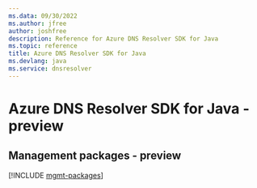 ```yaml
---
ms.data: 09/30/2022
ms.author: jfree
author: joshfree
description: Reference for Azure DNS Resolver SDK for Java
ms.topic: reference
title: Azure DNS Resolver SDK for Java
ms.devlang: java
ms.service: dnsresolver
---
```

# Azure DNS Resolver SDK for Java - preview

## Management packages - preview
[!INCLUDE [mgmt-packages](dns-resolver-mgmt-index.md)]